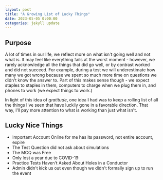 ```yaml
---
layout: post
title: "A Growing List of Lucky Things"
date: 2023-05-05 0:00:00
categories: jekyll update
---
```


<script src="https://cdn.mathjax.org/mathjax/latest/MathJax.js?config=TeX-AMS-MML_HTMLorMML" type="text/javascript"></script>

## Purpose

A lot of times in our life, we reflect more on what isn't going well and not what is. It may feel like everything fails at the worst moment - however, we rarely acknowledge all the things that did go well, or by contrast worked and did not succeed. For example, during a test we will underestimate how many we got wrong because we spent so much more time on questions we didn't know the answer to. Part of this makes sense though - we expect staples to staples in them, computers to charge when we plug them in, and phones to work (we expect things to work.)

In light of this idea of _gratitude_, one idea I had was to keep a rolling list of all the things I've seen that have luckily gone in a favorable direction. That way, I'll pay more attention to what is working than just what isn't.

## Lucky Nice Things

- Important Account Online for me has its password, not entire account, expire
- The Test Question did not ask about simulations
- The MCQ was Free
- Only lost a year due to COVID-19
- Practice Tests Haven't Asked About Holes in a Conductor
- Admin didn't kick us out even though we didn't formally sign up to run the event
